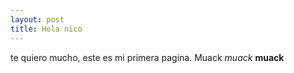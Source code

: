 ```yaml
---
layout: post
title: Hola nico
---
```

te quiero mucho, este es mi primera pagina. Muack _muack_  **muack** 
